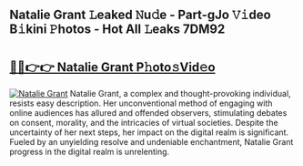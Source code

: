 ## Natalie Grant 𝙻eaked 𝙽u𝚍e - Part-gJo 𝚅𝚒deo B𝚒kini 𝙿hotos - Hot All 𝙻eaks 7DM92

# <h2><a href="http://ld62vb.urlbe.top/?page=Natalie+Grant">🔗🔗👉👉 Natalie Grant P𝚑oto𝚜Vid𝚎o</a></h2>

[![Natalie Grant](https://i.imgur.com/eBuTRDB.gif)](http://ld62vb.urlbe.top/?page=Natalie+Grant)
Natalie Grant, a complex and thought-provoking individual, resists easy description. Her unconventional method of engaging with online audiences has allured and offended observers, stimulating debates on consent, morality, and the intricacies of virtual societies. Despite the uncertainty of her next steps, her impact on the digital realm is significant. Fueled by an unyielding resolve and undeniable enchantment, Natalie Grant progress in the digital realm is unrelenting.
